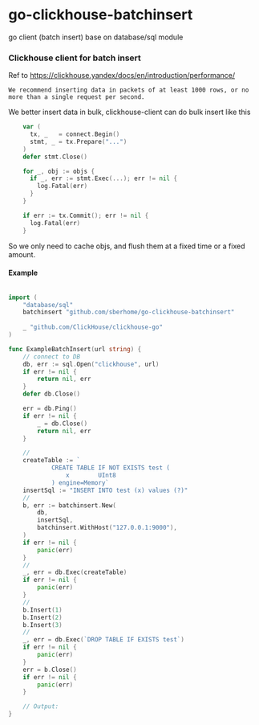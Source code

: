 # go-clickhouse-batchinsert
go client (batch insert) base on database/sql module
### Clickhouse client for batch insert
Ref to https://clickhouse.yandex/docs/en/introduction/performance/

`We recommend inserting data in packets of at least 1000 rows, or no more than a single request per second. `

We better insert data in bulk, clickhouse-client can do bulk insert like this
```go
    var (
      tx, _   = connect.Begin()
      stmt, _ = tx.Prepare("...")
    )
    defer stmt.Close()

    for _, obj := objs {
      if _, err := stmt.Exec(...); err != nil {
        log.Fatal(err)
      }
    }

    if err := tx.Commit(); err != nil {
      log.Fatal(err)
    }
```
So we only need to cache objs, and flush them at a fixed time or a fixed amount.

#### Example
```go
        
import (
	"database/sql"
	batchinsert "github.com/sberhome/go-clickhouse-batchinsert"
	
	_ "github.com/ClickHouse/clickhouse-go"
)

func ExampleBatchInsert(url string) {
	// connect to DB
	db, err := sql.Open("clickhouse", url)
	if err != nil {
		return nil, err
	}
	defer db.Close()

	err = db.Ping()
	if err != nil {
		_ = db.Close()
		return nil, err
	}

	//
	createTable := `
			CREATE TABLE IF NOT EXISTS test (
				x        UInt8
			) engine=Memory`
	insertSql := "INSERT INTO test (x) values (?)"
	//
	b, err := batchinsert.New(
		db,
		insertSql,
		batchinsert.WithHost("127.0.0.1:9000"),
	)
	if err != nil {
		panic(err)
	}
	//
	_, err = db.Exec(createTable)
	if err != nil {
		panic(err)
	}
	//
	b.Insert(1)
	b.Insert(2)
	b.Insert(3)
	//
	_, err = db.Exec(`DROP TABLE IF EXISTS test`)
	if err != nil {
		panic(err)
	}
	err = b.Close()
	if err != nil {
		panic(err)
	}

	// Output:
}
```

